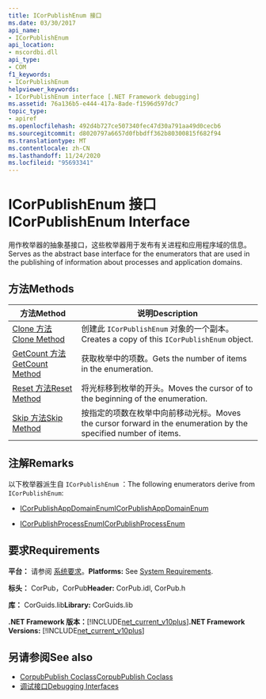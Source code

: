 ```yaml
---
title: ICorPublishEnum 接口
ms.date: 03/30/2017
api_name:
- ICorPublishEnum
api_location:
- mscordbi.dll
api_type:
- COM
f1_keywords:
- ICorPublishEnum
helpviewer_keywords:
- ICorPublishEnum interface [.NET Framework debugging]
ms.assetid: 76a136b5-e444-417a-8ade-f1596d597dc7
topic_type:
- apiref
ms.openlocfilehash: 492d4b727ce507340fec47d30a791aa49d0cecb6
ms.sourcegitcommit: d8020797a6657d0fbbdff362b80300815f682f94
ms.translationtype: MT
ms.contentlocale: zh-CN
ms.lasthandoff: 11/24/2020
ms.locfileid: "95693341"
---
```

# <a name="icorpublishenum-interface"></a><span data-ttu-id="7a9c2-102">ICorPublishEnum 接口</span><span class="sxs-lookup"><span data-stu-id="7a9c2-102">ICorPublishEnum Interface</span></span>

<span data-ttu-id="7a9c2-103">用作枚举器的抽象基接口，这些枚举器用于发布有关进程和应用程序域的信息。</span><span class="sxs-lookup"><span data-stu-id="7a9c2-103">Serves as the abstract base interface for the enumerators that are used in the publishing of information about processes and application domains.</span></span>  
  
## <a name="methods"></a><span data-ttu-id="7a9c2-104">方法</span><span class="sxs-lookup"><span data-stu-id="7a9c2-104">Methods</span></span>  
  
|<span data-ttu-id="7a9c2-105">方法</span><span class="sxs-lookup"><span data-stu-id="7a9c2-105">Method</span></span>|<span data-ttu-id="7a9c2-106">说明</span><span class="sxs-lookup"><span data-stu-id="7a9c2-106">Description</span></span>|  
|------------|-----------------|  
|[<span data-ttu-id="7a9c2-107">Clone 方法</span><span class="sxs-lookup"><span data-stu-id="7a9c2-107">Clone Method</span></span>](icorpublishenum-clone-method.md)|<span data-ttu-id="7a9c2-108">创建此 `ICorPublishEnum` 对象的一个副本。</span><span class="sxs-lookup"><span data-stu-id="7a9c2-108">Creates a copy of this `ICorPublishEnum` object.</span></span>|  
|[<span data-ttu-id="7a9c2-109">GetCount 方法</span><span class="sxs-lookup"><span data-stu-id="7a9c2-109">GetCount Method</span></span>](icorpublishenum-getcount-method.md)|<span data-ttu-id="7a9c2-110">获取枚举中的项数。</span><span class="sxs-lookup"><span data-stu-id="7a9c2-110">Gets the number of items in the enumeration.</span></span>|  
|[<span data-ttu-id="7a9c2-111">Reset 方法</span><span class="sxs-lookup"><span data-stu-id="7a9c2-111">Reset Method</span></span>](icorpublishenum-reset-method.md)|<span data-ttu-id="7a9c2-112">将光标移到枚举的开头。</span><span class="sxs-lookup"><span data-stu-id="7a9c2-112">Moves the cursor of to the beginning of the enumeration.</span></span>|  
|[<span data-ttu-id="7a9c2-113">Skip 方法</span><span class="sxs-lookup"><span data-stu-id="7a9c2-113">Skip Method</span></span>](icorpublishenum-skip-method.md)|<span data-ttu-id="7a9c2-114">按指定的项数在枚举中向前移动光标。</span><span class="sxs-lookup"><span data-stu-id="7a9c2-114">Moves the cursor forward in the enumeration by the specified number of items.</span></span>|  
  
## <a name="remarks"></a><span data-ttu-id="7a9c2-115">注解</span><span class="sxs-lookup"><span data-stu-id="7a9c2-115">Remarks</span></span>  

 <span data-ttu-id="7a9c2-116">以下枚举器派生自 `ICorPublishEnum` ：</span><span class="sxs-lookup"><span data-stu-id="7a9c2-116">The following enumerators derive from `ICorPublishEnum`:</span></span>  
  
- [<span data-ttu-id="7a9c2-117">ICorPublishAppDomainEnum</span><span class="sxs-lookup"><span data-stu-id="7a9c2-117">ICorPublishAppDomainEnum</span></span>](icorpublishappdomainenum-interface.md)  
  
- [<span data-ttu-id="7a9c2-118">ICorPublishProcessEnum</span><span class="sxs-lookup"><span data-stu-id="7a9c2-118">ICorPublishProcessEnum</span></span>](icorpublishprocessenum-interface.md)  
  
## <a name="requirements"></a><span data-ttu-id="7a9c2-119">要求</span><span class="sxs-lookup"><span data-stu-id="7a9c2-119">Requirements</span></span>  

 <span data-ttu-id="7a9c2-120">**平台：** 请参阅 [系统要求](../../get-started/system-requirements.md)。</span><span class="sxs-lookup"><span data-stu-id="7a9c2-120">**Platforms:** See [System Requirements](../../get-started/system-requirements.md).</span></span>  
  
 <span data-ttu-id="7a9c2-121">**标头：** CorPub，CorPub</span><span class="sxs-lookup"><span data-stu-id="7a9c2-121">**Header:** CorPub.idl, CorPub.h</span></span>  
  
 <span data-ttu-id="7a9c2-122">**库：** CorGuids.lib</span><span class="sxs-lookup"><span data-stu-id="7a9c2-122">**Library:** CorGuids.lib</span></span>  
  
 <span data-ttu-id="7a9c2-123">**.NET Framework 版本：**[!INCLUDE[net_current_v10plus](../../../../includes/net-current-v10plus-md.md)]</span><span class="sxs-lookup"><span data-stu-id="7a9c2-123">**.NET Framework Versions:** [!INCLUDE[net_current_v10plus](../../../../includes/net-current-v10plus-md.md)]</span></span>  
  
## <a name="see-also"></a><span data-ttu-id="7a9c2-124">另请参阅</span><span class="sxs-lookup"><span data-stu-id="7a9c2-124">See also</span></span>

- [<span data-ttu-id="7a9c2-125">CorpubPublish Coclass</span><span class="sxs-lookup"><span data-stu-id="7a9c2-125">CorpubPublish Coclass</span></span>](corpubpublish-coclass.md)
- [<span data-ttu-id="7a9c2-126">调试接口</span><span class="sxs-lookup"><span data-stu-id="7a9c2-126">Debugging Interfaces</span></span>](debugging-interfaces.md)
